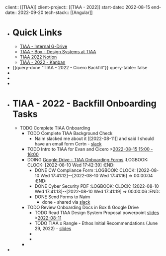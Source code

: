 client:: [[TIAA]]
client-project:: [[TIAA - 2022]] 
start-date:: 2022-08-15
end-date:: 2022-09-20
tech-stack:: [[Angular]]

- # Quick Links
	- [TIAA - Internal G-Drive](https://drive.google.com/drive/folders/0AEq2yor6kBcWUk9PVA)
	- [TIAA - Box - Design Systems at TIAA](https://app.box.com/folder/158069737470?s=zbc9mcf9mkzb1f9rvjlrpvhtguyxr3qp)
	- [TIAA 2022 Notion](https://www.notion.so/rangle/TIAA-2022-2fd1c142c2574b12b08b2a3809f8eb46)
	- [TIAA - 2022 - Kanban](https://www.notion.so/rangle/b14c2279d7d04ca38b140d2844951a58?v=b22879e8400d40ac92fea5c8e4603751)
- {{query-done "TIAA - 2022 - Cicero Backfill"}}
  query-table:: false
-
-
-
- # TIAA - 2022 - Backfill Onboarding Tasks
	- TODO Complete TIAA Onboarding
		- TODO Complete TIAA Background Check
			- Naim slacked me about it [[2022-08-11]] and said I should have an email form Certn - [slack](https://rangle.slack.com/archives/D0388E20T6Y/p1660237776631719)
		- TODO Intro to TIAA for Evan and Cicero >[2022-08-15 15:00 - 16:00](#agenda://?start=1660590000000&end=1660593600000&allDay=false)
		- DOING [Google Drive - TIAA Onboarding Forms](https://drive.google.com/drive/folders/1FYFf2mpFxe-OaWbzVA1ocHukX93eiXtZ)
		  :LOGBOOK:
		  CLOCK: [2022-08-10 Wed 17:42:39]
		  :END:
			- DONE CW Compliance Form
			  :LOGBOOK:
			  CLOCK: [2022-08-10 Wed 17:41:12]--[2022-08-10 Wed 17:41:16] =>  00:00:04
			  :END:
			- DONE Cyber Security PDF
			  :LOGBOOK:
			  CLOCK: [2022-08-10 Wed 17:41:13]--[2022-08-10 Wed 17:41:19] =>  00:00:06
			  :END:
			- DONE Send Forms to Naim
				- done - shared via [slack](https://rangle.slack.com/archives/D0388E20T6Y/p1660167659095939)
		- TODO Review Onboarding Docs in Box & Google Drive
			- TODO Read TIAA Design System Proposal powerpoint [slides](https://tiaa-cref.box.com/s/ntcx3a2l724sf6jwl2cno4ot8o0z0an2) >[2022-08-11](#agenda://?start=1660190400000&end=1660276799000)
			- TODO TIAA x Rangle - Ethos Initial Recommendations (June 29, 2022) - [slides](https://docs.google.com/presentation/d/13Omc4Je1DwCLVSz2xD3n1tv2Yb7YJsKakH2_6dR6TkY/edit#slide=id.g1378acacbc5_0_542)
			-
			-
		-
-